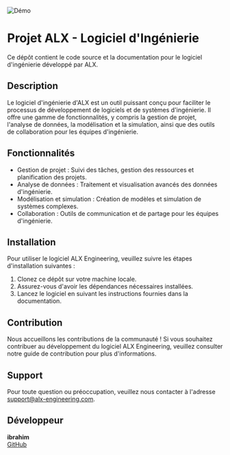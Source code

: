 ![Démo](https://miro.medium.com/v2/resize:fit:1400/1*yxI9iE6KtSiBS3vF8IbVDg.gif)

# Projet ALX - Logiciel d'Ingénierie

Ce dépôt contient le code source et la documentation pour le logiciel d'ingénierie développé par ALX.

## Description

Le logiciel d'ingénierie d'ALX est un outil puissant conçu pour faciliter le processus de développement de logiciels et de systèmes d'ingénierie. Il offre une gamme de fonctionnalités, y compris la gestion de projet, l'analyse de données, la modélisation et la simulation, ainsi que des outils de collaboration pour les équipes d'ingénierie.

## Fonctionnalités

- Gestion de projet : Suivi des tâches, gestion des ressources et planification des projets.
- Analyse de données : Traitement et visualisation avancés des données d'ingénierie.
- Modélisation et simulation : Création de modèles et simulation de systèmes complexes.
- Collaboration : Outils de communication et de partage pour les équipes d'ingénierie.

## Installation

Pour utiliser le logiciel ALX Engineering, veuillez suivre les étapes d'installation suivantes :

1. Clonez ce dépôt sur votre machine locale.
2. Assurez-vous d'avoir les dépendances nécessaires installées.
3. Lancez le logiciel en suivant les instructions fournies dans la documentation.

## Contribution

Nous accueillons les contributions de la communauté ! Si vous souhaitez contribuer au développement du logiciel ALX Engineering, veuillez consulter notre guide de contribution pour plus d'informations.

## Support

Pour toute question ou préoccupation, veuillez nous contacter à l'adresse support@alx-engineering.com.

## Développeur

**ibrahim**  
[GitHub](https://github.com/probrahim)
